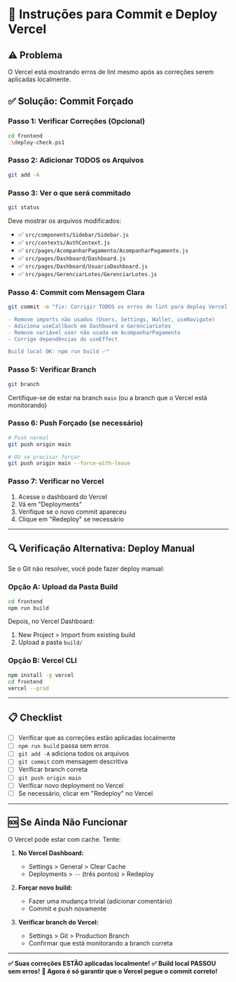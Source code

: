 # 🚀 Instruções para Commit e Deploy Vercel

## ⚠️ Problema
O Vercel está mostrando erros de lint mesmo após as correções serem aplicadas localmente.

## ✅ Solução: Commit Forçado

### **Passo 1: Verificar Correções (Opcional)**
```bash
cd frontend
.\deploy-check.ps1
```

### **Passo 2: Adicionar TODOS os Arquivos**
```bash
git add -A
```

### **Passo 3: Ver o que será commitado**
```bash
git status
```

Deve mostrar os arquivos modificados:
- ✅ `src/components/Sidebar/Sidebar.js`
- ✅ `src/contexts/AuthContext.js`
- ✅ `src/pages/AcompanharPagamento/AcompanharPagamento.js`
- ✅ `src/pages/Dashboard/Dashboard.js`
- ✅ `src/pages/Dashboard/UsuarioDashboard.js`
- ✅ `src/pages/GerenciarLotes/GerenciarLotes.js`

### **Passo 4: Commit com Mensagem Clara**
```bash
git commit -m "fix: Corrigir TODOS os erros de lint para deploy Vercel

- Remove imports não usados (Users, Settings, Wallet, useNavigate)
- Adiciona useCallback em Dashboard e GerenciarLotes
- Remove variável user não usada em AcompanharPagamento
- Corrige dependências do useEffect

Build local OK: npm run build ✅"
```

### **Passo 5: Verificar Branch**
```bash
git branch
```
Certifique-se de estar na branch `main` (ou a branch que o Vercel está monitorando)

### **Passo 6: Push Forçado (se necessário)**
```bash
# Push normal
git push origin main

# OU se precisar forçar
git push origin main --force-with-lease
```

### **Passo 7: Verificar no Vercel**
1. Acesse o dashboard do Vercel
2. Vá em "Deployments"
3. Verifique se o novo commit apareceu
4. Clique em "Redeploy" se necessário

---

## 🔍 Verificação Alternativa: Deploy Manual

Se o Git não resolver, você pode fazer deploy manual:

### **Opção A: Upload da Pasta Build**
```bash
cd frontend
npm run build
```
Depois, no Vercel Dashboard:
1. New Project > Import from existing build
2. Upload a pasta `build/`

### **Opção B: Vercel CLI**
```bash
npm install -g vercel
cd frontend
vercel --prod
```

---

## 📋 Checklist

- [ ] Verificar que as correções estão aplicadas localmente
- [ ] `npm run build` passa sem erros
- [ ] `git add -A` adiciona todos os arquivos
- [ ] `git commit` com mensagem descritiva
- [ ] Verificar branch correta
- [ ] `git push origin main`
- [ ] Verificar novo deployment no Vercel
- [ ] Se necessário, clicar em "Redeploy" no Vercel

---

## 🆘 Se Ainda Não Funcionar

O Vercel pode estar com cache. Tente:

1. **No Vercel Dashboard:**
   - Settings > General > Clear Cache
   - Deployments > ⋯ (três pontos) > Redeploy

2. **Forçar novo build:**
   - Fazer uma mudança trivial (adicionar comentário)
   - Commit e push novamente

3. **Verificar branch do Vercel:**
   - Settings > Git > Production Branch
   - Confirmar que está monitorando a branch correta

---

**✅ Suas correções ESTÃO aplicadas localmente!**
**✅ Build local PASSOU sem erros!**
**🎯 Agora é só garantir que o Vercel pegue o commit correto!**

